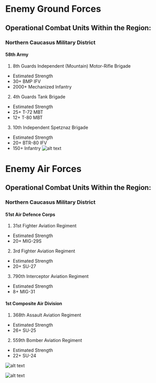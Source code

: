 # Enemy Ground Forces

## Operational Combat Units Within the Region:
### Northern Caucasus Military District
#### 58th Army
1. 8th Guards Independent (Mountain) Motor-Rifle Brigade
  * Estimated Strength
  * 30+ BMP IFV
  *  2000+ Mechanized Infantry
2. 4th Guards Tank Brigade
  * Estimated Strength
  * 25+ T-72 MBT
  * 12+ T-80 MBT
3. 10th Independent Spetznaz Brigade
  * Estimated Strength
  * 20+ BTR-80 IFV
  * 150+ Infantry
![alt text](https://github.com/Virtual-Carrier-Strike-Group-Three/Operation-Citadel-Curtain/blob/master/Images/Georgia%20Enemy%20SOM.PNG "Enemy Ground Forces")

# Enemy Air Forces

## Operational Combat Units Within the Region:
### Northern Caucasus Military District
#### 51st Air Defence Corps
1. 31st Fighter Aviation Regiment
  * Estimated Strength
  * 20+ MIG-29S
2. 3rd Fighter Aviation Regiment
  * Estimated Strength
  * 20+ SU-27
3. 790th Interceptor Aviation Regiment
  * Estimated Strength
  * 8+ MIG-31

#### 1st Composite Air Division
1. 368th Assault Aviation Regiment
  * Estimated Strength
  * 26+ SU-25
2. 559th Bomber Aviation Regiment
  * Estimated Strength
  * 22+ SU-24

![alt text](https://github.com/Virtual-Carrier-Strike-Group-Three/Operation-Citadel-Curtain/blob/master/Images/Georgia%20Enemy%20AF1.PNG "Enemy Air Forces")

![alt text](https://github.com/Virtual-Carrier-Strike-Group-Three/Operation-Citadel-Curtain/blob/master/Images/Georgia%20Enemy%20AF2.PNG "Enemy Air Forces")
